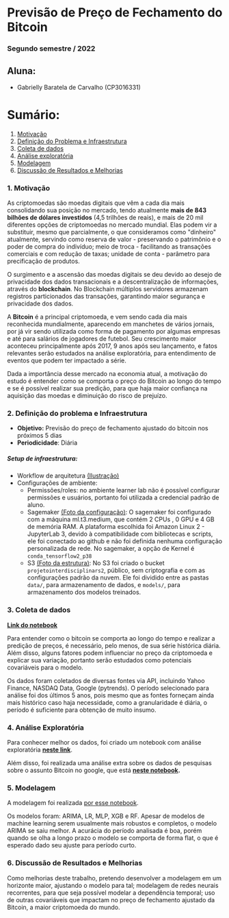 # Previsão de Preço de Fechamento do Bitcoin
### Segundo semestre / 2022

## Aluna:
- Gabrielly Baratela de Carvalho (CP3016331)

# Sumário:
1. [Motivação](#ancora1)
2. [Definição do Problema e Infraestrutura](#ancora2)
3. [Coleta de dados](#ancora3)
4. [Análise exploratória](#ancora4)
5. [Modelagem](#ancora5)
6. [Discussão de Resultados e Melhorias](#ancora6)

### 1. Motivação<a id="ancora1"></a>

As criptomoedas são moedas digitais que vêm a cada dia mais consolidando sua posição no mercado, tendo atualmente **mais de 843 bilhões de dólares investidos** (4,5 trilhões de reais), e mais de 20 mil diferentes opções de criptomoedas no mercado mundial. Elas podem vir a substituir, mesmo que parcialmente, o que consideramos como "dinheiro" atualmente, servindo como reserva de valor - preservando o patrimônio e o poder de compra do indivíduo; meio de troca - facilitando as transações comerciais e com redução de taxas; unidade de conta - parâmetro para precificação de produtos. 

O surgimento e a ascensão das moedas digitais se deu devido ao desejo de privacidade dos dados transacionais e a descentralização de informações, através do **blockchain**. No Blockchain múltiplos servidores armazenam registros particionados das transações, garantindo maior segurança e privacidade dos dados.

A **Bitcoin** é a principal criptomoeda, e vem sendo cada dia mais reconhecida mundialmente, aparecendo em manchetes de vários jornais, por já vir sendo utilizada como forma de pagamento por algumas empresas e até para salários de jogadores de futebol. Seu crescimento maior aconteceu principalmente após 2017, 9 anos após seu lançamento, e fatos relevantes serão estudados na análise exploratória, para entendimento de eventos que podem ter impactado a série.

Dada a importância desse mercado na economia atual, a motivação do estudo é entender como se comporta o preço do Bitcoin ao longo do tempo e se é possível realizar sua predição, para que haja maior confiança na aquisição das moedas e diminuição do risco de prejuízo.

### 2. Definição do problema e Infraestrutura<a id="ancora2"></a>

- **Objetivo:** Previsão do preço de fechamento ajustado do bitcoin nos próximos 5 dias
- **Periodicidade**: Diária

##### **Setup de infraestrutura:**

- Workflow de arquitetura [(Ilustração)](https://github.com/gaby-baratela/ifsp_s2_bitcoin/blob/cbe47e342c3c7ab67e5d9629c3a7add43ae20f2e/Imagens/Infraestrutura.png)
- Configurações de ambiente:
    - Permissões/roles: no ambiente learner lab não é possível configurar permissões e usuários, portanto foi utilizada a credencial padrão de aluno.
    - Sagemaker [(Foto da configuração)](https://github.com/gaby-baratela/ifsp_s2_bitcoin/blob/97ce612542b03ce645676d8bfe89add27e1de2aa/Imagens/Configura%C3%A7%C3%B5es%20Sagemaker.png): O sagemaker foi configurado com a máquina ml.t3.medium, que contém 2 CPUs , 0 GPU e 4 GB de memória RAM. A plataforma escolhida foi Amazon Linux 2 - JupyterLab 3, devido à compatibilidade com bibliotecas e scripts, ele foi conectado ao github e não foi definida nenhuma configuração personalizada de rede. No sagemaker, a opção de Kernel é `conda_tensorflow2_p38`
    - S3 [(Foto da estrutura)](https://github.com/gaby-baratela/ifsp_s2_bitcoin/blob/97ce612542b03ce645676d8bfe89add27e1de2aa/Imagens/Estrutura%20S3.png): No S3 foi criado o bucket `projetointerdisciplinars2`, público, sem criptografia e com as configurações padrão da nuvem. Ele foi dividido entre as pastas `data/`, para armazenamento de dados, e `models/`, para armazenamento dos modelos treinados.  

### 3. Coleta de dados<a id="ancora3"></a>

**[Link do notebook](https://github.com/gaby-baratela/ifsp_s2_bitcoin/blob/cbe47e342c3c7ab67e5d9629c3a7add43ae20f2e/1_Coleta_de_dados.ipynb)**

Para entender como o bitcoin se comporta ao longo do tempo e realizar a predição de preços, é necessário, pelo menos, de sua série histórica diária. Além disso, alguns fatores podem influenciar no preço da criptomoeda e explicar sua variação, portanto serão estudados como potenciais covariáveis para o modelo.

Os dados foram coletados de diversas fontes via API, incluindo Yahoo Finance, NASDAQ Data, Google (pytrends). O período selecionado para análise foi dos últimos 5 anos, pois mesmo que as fontes forneçam ainda mais histórico caso haja necessidade, como a granularidade é diária, o período é suficiente para obtenção de muito insumo.


### 4. Análise Exploratória<a id="ancora4"></a>

Para conhecer melhor os dados, foi criado um notebook com análise exploratória 
**[neste link](https://github.com/gaby-baratela/ifsp_s2_bitcoin/blob/cbe47e342c3c7ab67e5d9629c3a7add43ae20f2e/2_Conhecendo_os_dados.ipynb)**.

Além disso, foi realizada uma análise extra sobre os dados de pesquisas sobre o assunto Bitcoin no google, que está **[neste notebook](https://github.com/gaby-baratela/ifsp_s2_bitcoin/blob/cbe47e342c3c7ab67e5d9629c3a7add43ae20f2e/3_Exploratoria_extra_pytrends_interesse_x_tempo_bitcoin.ipynb).**

### 5. Modelagem<a id="ancora5"></a>

A modelagem foi realizada [por esse notebook](https://github.com/gaby-baratela/ifsp_s2_bitcoin/blob/cbe47e342c3c7ab67e5d9629c3a7add43ae20f2e/4_Modelagem_bitcoin.ipynb). 

Os modelos foram: ARIMA, LR, MLP, XGB e RF. Apesar de modelos de machine learning serem usualmente mais robustos e completos, o modelo ARIMA se saiu melhor. A acurácia do período analisada é boa, porém quando se olha a longo prazo o modelo se comporta de forma flat, o que é esperado dado seu ajuste para período curto.

### 6. Discussão de Resultados e Melhorias<a id="ancora6"></a>

Como melhorias deste trabalho, pretendo desenvolver a modelagem em um horizonte maior, ajustando o modelo para tal; modelagem de redes neurais recorrentes, para que seja possível modelar a dependência temporal; uso de outras covariáveis que impactam no preço de fechamento ajustado da Bitcoin, a maior criptomoeda do mundo.
